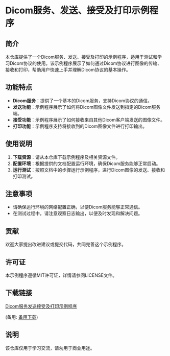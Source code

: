# Dicom服务、发送、接受及打印示例程序

## 简介

本仓库提供了一个Dicom服务、发送、接受及打印的示例程序，适用于测试和学习Dicom协议的使用。该示例程序展示了如何通过Dicom协议进行图像的传输、接收和打印，帮助用户快速上手并理解Dicom协议的基本操作。

## 功能特点

- **Dicom服务**：提供了一个基本的Dicom服务，支持Dicom协议的通信。
- **发送功能**：示例程序展示了如何将Dicom图像文件发送到指定的Dicom服务端。
- **接受功能**：示例程序展示了如何接收来自其他Dicom客户端发送的图像文件。
- **打印功能**：示例程序支持将接收到的Dicom图像文件进行打印输出。

## 使用说明

1. **下载资源**：请从本仓库下载示例程序及相关资源文件。
2. **配置环境**：根据提供的文档配置运行环境，确保Dicom服务能够正常启动。
3. **运行测试**：按照文档中的步骤运行示例程序，进行Dicom图像的发送、接收和打印测试。

## 注意事项

- 请确保运行环境的网络配置正确，以便Dicom服务能够正常通信。
- 在测试过程中，请注意观察日志输出，以便及时发现和解决问题。

## 贡献

欢迎大家提出改进建议或提交代码，共同完善这个示例程序。

## 许可证

本示例程序遵循MIT许可证，详情请参阅LICENSE文件。

## 下载链接
[Dicom服务发送接受及打印示例程序](https://pan.quark.cn/s/92737c455b74) 

(备用: [备用下载](https://pan.baidu.com/s/11kiiraZfU225mE7J2Qy4pA?pwd=1234))

## 说明

该仓库仅用于学习交流，请勿用于商业用途。

